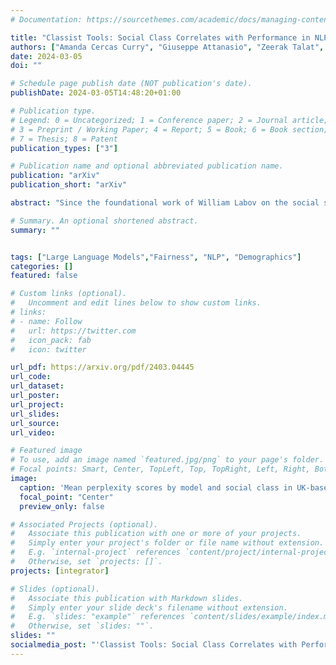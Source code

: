 ```yaml
---
# Documentation: https://sourcethemes.com/academic/docs/managing-content/

title: "Classist Tools: Social Class Correlates with Performance in NLP"
authors: ["Amanda Cercas Curry", "Giuseppe Attanasio", "Zeerak Talat", "Dirk Hovy"]
date: 2024-03-05
doi: ""

# Schedule page publish date (NOT publication's date).
publishDate: 2024-03-05T14:48:20+01:00

# Publication type.
# Legend: 0 = Uncategorized; 1 = Conference paper; 2 = Journal article;
# 3 = Preprint / Working Paper; 4 = Report; 5 = Book; 6 = Book section;
# 7 = Thesis; 8 = Patent
publication_types: ["3"]

# Publication name and optional abbreviated publication name.
publication: "arXiv"
publication_short: "arXiv"

abstract: "Since the foundational work of William Labov on the social stratification of language (Labov, 1964), linguistics has made concentrated efforts to explore the links between sociodemographic characteristics and language production and perception. But while there is strong evidence for socio-demographic characteristics in language, they are infrequently used in Natural Language Processing (NLP). Age and gender are somewhat well represented, but Labov's original target, socioeconomic status, is noticeably absent. And yet it matters. We show empirically that NLP disadvantages less-privileged socioeconomic groups. We annotate a corpus of 95K utterances from movies with social class, ethnicity and geographical language variety and measure the performance of NLP systems on three tasks: language modelling, automatic speech recognition, and grammar error correction. We find significant performance disparities that can be attributed to socioeconomic status as well as ethnicity and geographical differences. With NLP technologies becoming ever more ubiquitous and quotidian, they must accommodate all language varieties to avoid disadvantaging already marginalised groups. We argue for the inclusion of socioeconomic class in future language technologies."

# Summary. An optional shortened abstract.
summary: ""


tags: ["Large Language Models","Fairness", "NLP", "Demographics"]
categories: []
featured: false

# Custom links (optional).
#   Uncomment and edit lines below to show custom links.
# links:
# - name: Follow
#   url: https://twitter.com
#   icon_pack: fab
#   icon: twitter

url_pdf: https://arxiv.org/pdf/2403.04445
url_code: 
url_dataset:
url_poster:
url_project:
url_slides:
url_source:
url_video:

# Featured image
# To use, add an image named `featured.jpg/png` to your page's folder.
# Focal points: Smart, Center, TopLeft, Top, TopRight, Left, Right, BottomLeft, Bottom, BottomRight.
image:
  caption: 'Mean perplexity scores by model and social class in UK-based TV shows.'
  focal_point: "Center"
  preview_only: false

# Associated Projects (optional).
#   Associate this publication with one or more of your projects.
#   Simply enter your project's folder or file name without extension.
#   E.g. `internal-project` references `content/project/internal-project/index.md`.
#   Otherwise, set `projects: []`.
projects: [integrator]

# Slides (optional).
#   Associate this publication with Markdown slides.
#   Simply enter your slide deck's filename without extension.
#   E.g. `slides: "example"` references `content/slides/example/index.md`.
#   Otherwise, set `slides: ""`.
slides: ""
socialmedia_post: "'Classist Tools: Social Class Correlates with Performance in NLP' by Curry et al. (2024) explores AI's hidden energy problem, and how machine learning impacts environmental sustainability. Tech can be green! #CleanTech"
---
```

